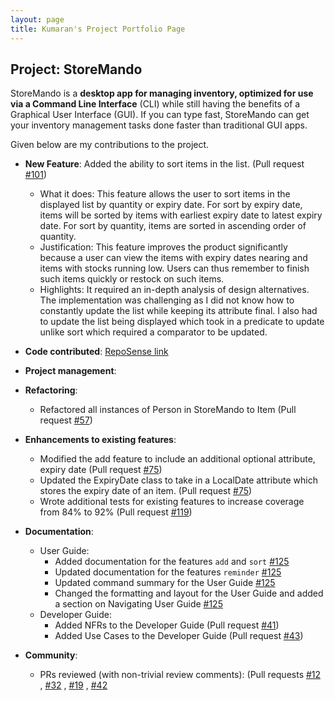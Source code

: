 ```yaml
---
layout: page
title: Kumaran's Project Portfolio Page
---
```


## Project: StoreMando

StoreMando is a **desktop app for managing inventory, optimized for use via a Command Line Interface** (CLI) while still
having the benefits of a Graphical User Interface (GUI). If you can type fast, StoreMando can get your inventory
management tasks done faster than traditional GUI apps.

Given below are my contributions to the project.

* **New Feature**: Added the ability to sort items in the list.
  (Pull request [\#101](https://github.com/AY2021S2-CS2103T-W10-2/tp/pull/101))
    * What it does: This feature allows the user to sort items in the displayed list by quantity or expiry date. 
      For sort by expiry date, items will be sorted by items with earliest expiry date to latest expiry date. 
      For sort by quantity, items are sorted in ascending order of quantity.
    * Justification: This feature improves the product significantly because a user can view the items with expiry dates
      nearing and items with stocks running low. Users can thus remember to finish such items quickly or restock on 
      such items.
    * Highlights: It required an in-depth analysis of design alternatives. The implementation was challenging as I did 
      not know how to constantly update the list while keeping its attribute final. I also had to update the list being 
      displayed which took in a predicate to update unlike sort which required a comparator to be updated.


* **Code contributed**: [RepoSense link]()

* **Project management**:

* **Refactoring**:
    * Refactored all instances of Person in StoreMando to Item 
      (Pull request [\#57](https://github.com/AY2021S2-CS2103T-W10-2/tp/pull/57))

* **Enhancements to existing features**:
    * Modified the add feature to include an additional optional attribute, expiry date 
      (Pull request [\#75](https://github.com/AY2021S2-CS2103T-W10-2/tp/pull/75))
    * Updated the ExpiryDate class to take in a LocalDate attribute which stores the expiry date of an item.
      (Pull request [\#75](https://github.com/AY2021S2-CS2103T-W10-2/tp/pull/75))   
    * Wrote additional tests for existing features to increase coverage from 84% to 92% 
      (Pull request [\#119](https://github.com/AY2021S2-CS2103T-W10-2/tp/pull/119))

* **Documentation**:
    * User Guide:
        * Added documentation for the features `add` and `sort`
          [\#125](https://github.com/AY2021S2-CS2103T-W10-2/tp/pull/125)
        * Updated documentation for the features `reminder` 
          [\#125](https://github.com/AY2021S2-CS2103T-W10-2/tp/pull/125)
        * Updated command summary for the User Guide
          [\#125](https://github.com/AY2021S2-CS2103T-W10-2/tp/pull/125)
        * Changed the formatting and layout for the User Guide and added a section on Navigating User Guide 
          [\#125](https://github.com/AY2021S2-CS2103T-W10-2/tp/pull/125)
    * Developer Guide:
        * Added NFRs to the Developer Guide (Pull request [\#41](https://github.com/AY2021S2-CS2103T-W10-2/tp/pull/41))
        * Added Use Cases to the Developer Guide 
          (Pull request [\#43](https://github.com/AY2021S2-CS2103T-W10-2/tp/pull/43))

* **Community**:
    * PRs reviewed (with non-trivial review comments): (Pull requests 
      [\#12]()
      , [\#32]()
      , [\#19]()
      , [\#42]()
    

